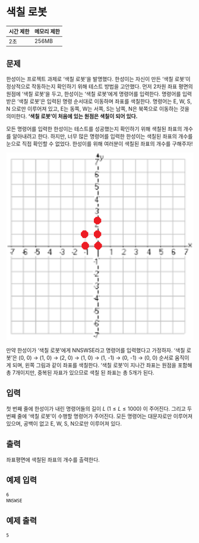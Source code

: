 # 색칠 로봇

| 시간 제한 | 메모리 제한 |
| --- | --- |
| 2초 | 256MB |

## 문제

한성이는 프로젝트 과제로 ‘색칠 로봇’을 발명했다. 한성이는 자신이 만든 ‘색칠 로봇’이 정상적으로 작동하는지 확인하기 위해 테스트 방법을 고안했다. 먼저 2차원 좌표 평면의 원점에 ‘색칠 로봇’을 두고, 한성이는 ‘색칠 로봇’에게 명령어를 입력한다. 명령어를 입력받은 ‘색칠 로봇’은 입력된 명령 순서대로 이동하며 좌표를 색칠한다. 명령어는 E, W, S, N 으로만 이루어져 있고, E는 동쪽, W는 서쪽, S는 남쪽, N은 북쪽으로 이동하는 것을 의미한다.  **‘색칠 로봇’이 처음에 있는 원점은 색칠이 되어 있다.**

모든 명령어를 입력한 한성이는 테스트를 성공했는지 확인하기 위해 색칠된 좌표의 개수를 알아내려고 한다. 하지만, 너무 많은 명령어를 입력한 한성이는 색칠된 좌표의 개수를 눈으로 직접 확인할 수 없었다. 한성이를 위해 여러분이 색칠된 좌표의 개수를 구해주자!

![image](/assets/색칠로봇.png)


만약 한성이가 ‘색칠 로봇’에게 NNSWSE라고 명령어를 입력했다고 가정하자. ‘색칠 로봇’은 (0, 0) → (1, 0) → (2, 0) → (1, 0) → (1, -1) → (0, -1) → (0, 0) 순서로 움직이게 되며, 왼쪽 그림과 같이 좌표를 색칠한다. ‘색칠 로봇’이 지나간 좌표는 원점을 포함해 총 7개이지만, 중복된 자표가 있으므로 색칠 된 좌표는 총 5개가 된다.

## 입력

첫 번째 줄에 한성이가 내린 명령어들의 길이 $L$ $(1 ≤ L ≤ 1000)$ 이 주어진다. 그리고 두 번째 줄에 ‘색칠 로봇’이 수행할 명령어가 주어진다. 모든 명령어는 대문자로만 이루어져 있으며, 공백이 없고 E, W, S, N으로만 이루어져 있다.

## 출력

좌표평면에 색칠된 좌표의 개수를 출력한다.

## 예제 입력

```
6
NNSWSE
```

## 예제 출력

```
5
```
